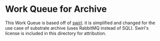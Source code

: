 # Work Queue for Archive

This Work Queue is based off of [swirl](https://github.com/sgrif/swirl). it is simplified and changed for the use case of substrate archive (uses RabbitMQ instead of SQL). Swirl's license is included in this directory for attribution.


